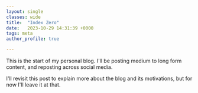 ```yaml
---
layout: single
classes: wide
title:  "Index Zero"
date:   2023-10-29 14:31:39 +0000
tags: meta
author_profile: true

---
```


This is the start of my personal blog. I'll be posting medium to long form content, and reposting across social media.

I'll revisit this post to explain more about the blog and its motivations, but for now I'll leave it at that.